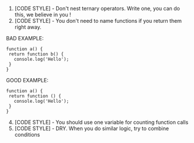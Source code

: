 1. [CODE STYLE] - Don't nest ternary operators. Write one, you can do this, we believe in you !
2. [CODE STYLE] - You don't need to name functions if you return them right away.

BAD EXAMPLE:
```
function a() {
 return function b() {
   console.log('Hello');
 }
}
```

GOOD EXAMPLE: 
```
function a() {
 return function () {
   console.log('Hello');
 }
}
```


4. [CODE STYLE] - You should use one variable for counting function calls
5. [CODE STYLE] - DRY. When you do similar logic, try to combine conditions
